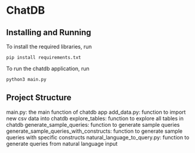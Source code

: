 # ChatDB

## Installing and Running

To install the required libraries, run
```
pip install requirements.txt
```

To run the chatdb application, run
```
python3 main.py
```

## Project Structure
main.py: the main function of chatdb app
add_data.py: function to import new csv data into chatdb
explore_tables: function to explore all tables in chatdb
generate_sample_queries: function to generate sample queries
generate_sample_queries_with_constructs: function to generate sample queries with specific constructs
natural_language_to_query.py: function to generate queries from natural language input
